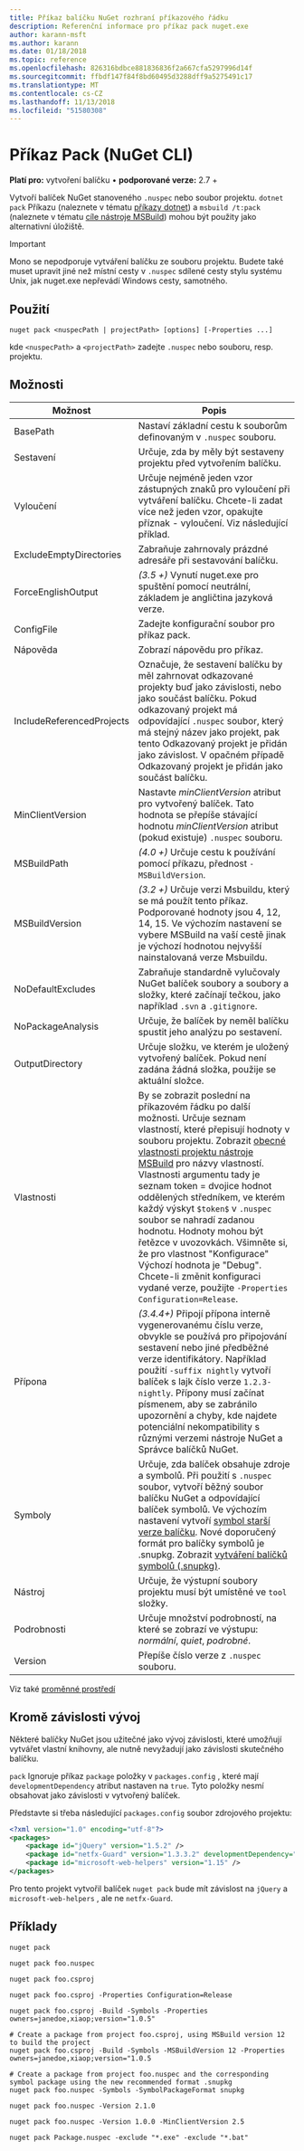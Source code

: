 ```yaml
---
title: Příkaz balíčku NuGet rozhraní příkazového řádku
description: Referenční informace pro příkaz pack nuget.exe
author: karann-msft
ms.author: karann
ms.date: 01/18/2018
ms.topic: reference
ms.openlocfilehash: 826316bdbce881836836f2a667cfa5297996d14f
ms.sourcegitcommit: ffbdf147f84f8bd60495d3288dff9a5275491c17
ms.translationtype: MT
ms.contentlocale: cs-CZ
ms.lasthandoff: 11/13/2018
ms.locfileid: "51580308"
---
```

# <a name="pack-command-nuget-cli"></a>Příkaz Pack (NuGet CLI)

**Platí pro:** vytvoření balíčku &bullet; **podporované verze:** 2.7 +

Vytvoří balíček NuGet stanoveného `.nuspec` nebo soubor projektu. `dotnet pack` Příkazu (naleznete v tématu [příkazy dotnet](dotnet-Commands.md)) a `msbuild /t:pack` (naleznete v tématu [cíle nástroje MSBuild](../reference/msbuild-targets.md)) mohou být použity jako alternativní úložiště.

> [!Important]
> Mono se nepodporuje vytváření balíčku ze souboru projektu. Budete také muset upravit jiné než místní cesty v `.nuspec` sdílené cesty stylu systému Unix, jak nuget.exe nepřevádí Windows cesty, samotného.

## <a name="usage"></a>Použití

```cli
nuget pack <nuspecPath | projectPath> [options] [-Properties ...]
```

kde `<nuspecPath>` a `<projectPath>` zadejte `.nuspec` nebo souboru, resp. projektu.

## <a name="options"></a>Možnosti

| Možnost | Popis |
| --- | --- |
| BasePath | Nastaví základní cestu k souborům definovaným v `.nuspec` souboru. |
| Sestavení | Určuje, zda by měly být sestaveny projektu před vytvořením balíčku. |
| Vyloučení | Určuje nejméně jeden vzor zástupných znaků pro vyloučení při vytváření balíčku. Chcete-li zadat více než jeden vzor, opakujte příznak - vyloučení. Viz následující příklad. |
| ExcludeEmptyDirectories | Zabraňuje zahrnovaly prázdné adresáře při sestavování balíčku. |
| ForceEnglishOutput | *(3.5 +)*  Vynutí nuget.exe pro spuštění pomocí neutrální, základem je angličtina jazyková verze. |
| ConfigFile | Zadejte konfigurační soubor pro příkaz pack. |
| Nápověda | Zobrazí nápovědu pro příkaz. |
| IncludeReferencedProjects | Označuje, že sestavení balíčku by měl zahrnovat odkazované projekty buď jako závislosti, nebo jako součást balíčku. Pokud odkazovaný projekt má odpovídající `.nuspec` soubor, který má stejný název jako projekt, pak tento Odkazovaný projekt je přidán jako závislost. V opačném případě Odkazovaný projekt je přidán jako součást balíčku. |
| MinClientVersion | Nastavte *minClientVersion* atribut pro vytvořený balíček. Tato hodnota se přepíše stávající hodnotu *minClientVersion* atribut (pokud existuje) `.nuspec` souboru. |
| MSBuildPath | *(4.0 +)*  Určuje cestu k používání pomocí příkazu, přednost `-MSBuildVersion`. |
| MSBuildVersion | *(3.2 +)*  Určuje verzi Msbuildu, který se má použít tento příkaz. Podporované hodnoty jsou 4, 12, 14, 15. Ve výchozím nastavení se vybere MSBuild na vaší cestě jinak je výchozí hodnotou nejvyšší nainstalovaná verze Msbuildu. |
| NoDefaultExcludes | Zabraňuje standardně vylučovaly NuGet balíček soubory a soubory a složky, které začínají tečkou, jako například `.svn` a `.gitignore`. |
| NoPackageAnalysis | Určuje, že balíček by neměl balíčku spustit jeho analýzu po sestavení. |
| OutputDirectory | Určuje složku, ve kterém je uložený vytvořený balíček. Pokud není zadána žádná složka, použije se aktuální složce. |
| Vlastnosti | By se zobrazit poslední na příkazovém řádku po další možnosti. Určuje seznam vlastností, které přepisují hodnoty v souboru projektu. Zobrazit [obecné vlastnosti projektu nástroje MSBuild](/visualstudio/msbuild/common-msbuild-project-properties) pro názvy vlastností. Vlastnosti argumentu tady je seznam token = dvojice hodnot oddělených středníkem, ve kterém každý výskyt `$token$` v `.nuspec` soubor se nahradí zadanou hodnotu. Hodnoty mohou být řetězce v uvozovkách. Všimněte si, že pro vlastnost "Konfigurace" Výchozí hodnota je "Debug". Chcete-li změnit konfiguraci vydané verze, použijte `-Properties Configuration=Release`. |
| Přípona | *(3.4.4+)*  Připojí přípona interně vygenerovanému číslu verze, obvykle se používá pro připojování sestavení nebo jiné předběžné verze identifikátory. Například použití `-suffix nightly` vytvoří balíček s lajk číslo verze `1.2.3-nightly`. Přípony musí začínat písmenem, aby se zabránilo upozornění a chyby, kde najdete potenciální nekompatibility s různými verzemi nástroje NuGet a Správce balíčků NuGet. |
| Symboly | Určuje, zda balíček obsahuje zdroje a symbolů. Při použití s `.nuspec` soubor, vytvoří běžný soubor balíčku NuGet a odpovídající balíček symbolů. Ve výchozím nastavení vytvoří [symbol starší verze balíčku](../create-packages/Symbol-Packages.md). Nové doporučený formát pro balíčky symbolů je .snupkg. Zobrazit [vytváření balíčků symbolů (.snupkg)](../create-packages/Symbol-Packages-snupkg.md). |
| Nástroj | Určuje, že výstupní soubory projektu musí být umístěné ve `tool` složky. |
| Podrobnosti | Určuje množství podrobností, na které se zobrazí ve výstupu: *normální*, *quiet*, *podrobné*. |
| Version | Přepíše číslo verze z `.nuspec` souboru. |

Viz také [proměnné prostředí](cli-ref-environment-variables.md)

## <a name="excluding-development-dependencies"></a>Kromě závislosti vývoj

Některé balíčky NuGet jsou užitečné jako vývoj závislosti, které umožňují vytvářet vlastní knihovny, ale nutně nevyžadují jako závislosti skutečného balíčku.

`pack` Ignoruje příkaz `package` položky v `packages.config` , které mají `developmentDependency` atribut nastaven na `true`. Tyto položky nesmí obsahovat jako závislosti v vytvořený balíček.

Představte si třeba následující `packages.config` soubor zdrojového projektu:

```xml
<?xml version="1.0" encoding="utf-8"?>
<packages>
    <package id="jQuery" version="1.5.2" />
    <package id="netfx-Guard" version="1.3.3.2" developmentDependency="true" />
    <package id="microsoft-web-helpers" version="1.15" />
</packages>
```

Pro tento projekt vytvořil balíček `nuget pack` bude mít závislost na `jQuery` a `microsoft-web-helpers` , ale ne `netfx-Guard`.

## <a name="examples"></a>Příklady

```cli
nuget pack

nuget pack foo.nuspec

nuget pack foo.csproj

nuget pack foo.csproj -Properties Configuration=Release

nuget pack foo.csproj -Build -Symbols -Properties owners=janedoe,xiaop;version="1.0.5"

# Create a package from project foo.csproj, using MSBuild version 12 to build the project
nuget pack foo.csproj -Build -Symbols -MSBuildVersion 12 -Properties owners=janedoe,xiaop;version="1.0.5

# Create a package from project foo.nuspec and the corresponding symbol package using the new recommended format .snupkg
nuget pack foo.nuspec -Symbols -SymbolPackageFormat snupkg

nuget pack foo.nuspec -Version 2.1.0

nuget pack foo.nuspec -Version 1.0.0 -MinClientVersion 2.5

nuget pack Package.nuspec -exclude "*.exe" -exclude "*.bat"
```
